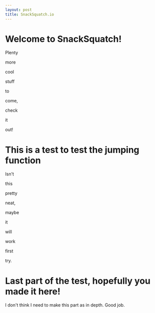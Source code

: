 ```yaml
---
layout: post
title: SnackSquatch.io
---
```


<div id="header1"><h1>Welcome to SnackSquatch!</h1></div>

<p>Plenty</p>
<p>more</p>
<p>cool</p>
<p>stuff</p>
<p>to</p>
<p>come,</p>
<p>check</p>
<p>it</p>
<p>out!</p>

<div id="header2"><h1>This is a test to test the jumping function</h1></div>

<p>Isn't</p>
<p>this</p>
<p>pretty</p>
<p>neat,</p>
<p>maybe</p>
<p>it</p>
<p>will</p>
<p>work</p>
<p>first</p>
<p>try.</p>

<div id="header3"><h1>Last part of the test, hopefully you made it here!</h1></div>

<p>I don't think I need to make this part as in depth. Good job.</p>
